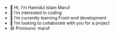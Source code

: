 - 👋 Hi, I’m Hamidul Islam Maruf
- 👀 I’m interested in coding
- 🌱 I’m currently learning Front-end development
- 💞️ I’m looking to collaborate with you for a project
- 😄 Pronouns: maruf

<!---
hamidul-cmd/hamidul-cmd is a ✨ special ✨ repository because its `README.md` (this file) appears on your GitHub profile.
You can click the Preview link to take a look at your changes.
--->
